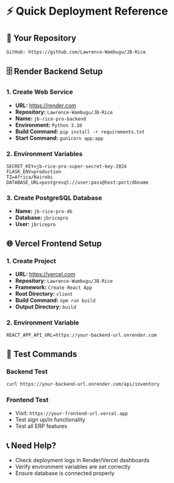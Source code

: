 # ⚡ Quick Deployment Reference

## 🔗 Your Repository
```
GitHub: https://github.com/Lawrence-Wambugu/JB-Rice
```

## 🗄️ Render Backend Setup

### 1. Create Web Service
- **URL:** https://render.com
- **Repository:** `Lawrence-Wambugu/JB-Rice`
- **Name:** `jb-rice-pro-backend`
- **Environment:** `Python 3.10`
- **Build Command:** `pip install -r requirements.txt`
- **Start Command:** `gunicorn app:app`

### 2. Environment Variables
```
SECRET_KEY=jb-rice-pro-super-secret-key-2024
FLASK_ENV=production
TZ=Africa/Nairobi
DATABASE_URL=postgresql://user:pass@host:port/dbname
```

### 3. Create PostgreSQL Database
- **Name:** `jb-rice-pro-db`
- **Database:** `jbricepro`
- **User:** `jbricepro`

## 🌐 Vercel Frontend Setup

### 1. Create Project
- **URL:** https://vercel.com
- **Repository:** `Lawrence-Wambugu/JB-Rice`
- **Framework:** `Create React App`
- **Root Directory:** `client`
- **Build Command:** `npm run build`
- **Output Directory:** `build`

### 2. Environment Variable
```
REACT_APP_API_URL=https://your-backend-url.onrender.com
```

## 🧪 Test Commands

### Backend Test
```bash
curl https://your-backend-url.onrender.com/api/inventory
```

### Frontend Test
- Visit: `https://your-frontend-url.vercel.app`
- Test sign up/in functionality
- Test all ERP features

## 📞 Need Help?
- Check deployment logs in Render/Vercel dashboards
- Verify environment variables are set correctly
- Ensure database is connected properly 